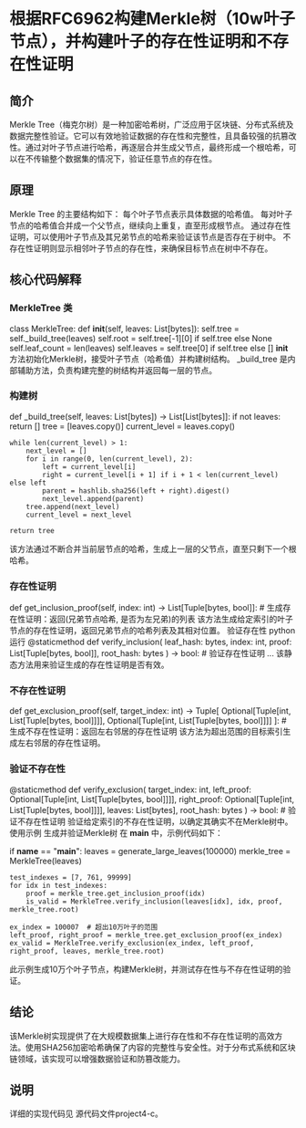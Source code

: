# 根据RFC6962构建Merkle树（10w叶子节点），并构建叶子的存在性证明和不存在性证明
## 简介
Merkle Tree（梅克尔树）是一种加密哈希树，广泛应用于区块链、分布式系统及数据完整性验证。它可以有效地验证数据的存在性和完整性，且具备较强的抗篡改性。通过对叶子节点进行哈希，再逐层合并生成父节点，最终形成一个根哈希，可以在不传输整个数据集的情况下，验证任意节点的存在性。

## 原理
Merkle Tree 的主要结构如下：
每个叶子节点表示具体数据的哈希值。
每对叶子节点的哈希值合并成一个父节点，继续向上重复，直至形成根节点。
通过存在性证明，可以使用叶子节点及其兄弟节点的哈希来验证该节点是否存在于树中。
不存在性证明则显示相邻叶子节点的存在性，来确保目标节点在树中不存在。

## 核心代码解释
### MerkleTree 类

class MerkleTree:
    def __init__(self, leaves: List[bytes]):
        self.tree = self._build_tree(leaves)
        self.root = self.tree[-1][0] if self.tree else None
        self.leaf_count = len(leaves)
        self.leaves = self.tree[0] if self.tree else []
__init__ 方法初始化Merkle树，接受叶子节点（哈希值）并构建树结构。
_build_tree 是内部辅助方法，负责构建完整的树结构并返回每一层的节点。

### 构建树

def _build_tree(self, leaves: List[bytes]) -> List[List[bytes]]:
    if not leaves:
        return []
    tree = [leaves.copy()]
    current_level = leaves.copy()
    
    while len(current_level) > 1:
        next_level = []
        for i in range(0, len(current_level), 2):
            left = current_level[i]
            right = current_level[i + 1] if i + 1 < len(current_level) else left
            parent = hashlib.sha256(left + right).digest()
            next_level.append(parent)
        tree.append(next_level)
        current_level = next_level
        
    return tree
该方法通过不断合并当前层节点的哈希，生成上一层的父节点，直至只剩下一个根哈希。
### 存在性证明

def get_inclusion_proof(self, index: int) -> List[Tuple[bytes, bool]]:
    # 生成存在性证明：返回(兄弟节点哈希, 是否为左兄弟)的列表
该方法生成给定索引的叶子节点的存在性证明，返回兄弟节点的哈希列表及其相对位置。
验证存在性
python
运行
@staticmethod
def verify_inclusion(
    leaf_hash: bytes,
    index: int,
    proof: List[Tuple[bytes, bool]],
    root_hash: bytes
) -> bool:
    # 验证存在性证明
    ...
该静态方法用来验证生成的存在性证明是否有效。

### 不存在性证明

def get_exclusion_proof(self, target_index: int) -> Tuple[
    Optional[Tuple[int, List[Tuple[bytes, bool]]]],
    Optional[Tuple[int, List[Tuple[bytes, bool]]]]
]:
    # 生成不存在性证明：返回左右邻居的存在性证明
该方法为超出范围的目标索引生成左右邻居的存在性证明。

### 验证不存在性

@staticmethod
def verify_exclusion(
    target_index: int,
    left_proof: Optional[Tuple[int, List[Tuple[bytes, bool]]]],
    right_proof: Optional[Tuple[int, List[Tuple[bytes, bool]]]],
    leaves: List[bytes],
    root_hash: bytes
) -> bool:
    # 验证不存在性证明
验证给定索引的不存在性证明，以确定其确实不在Merkle树中。
使用示例
生成并验证Merkle树
在 __main__ 中，示例代码如下：


if __name__ == "__main__":
    leaves = generate_large_leaves(100000)
    merkle_tree = MerkleTree(leaves)
    
    test_indexes = [7, 761, 99999]
    for idx in test_indexes:
        proof = merkle_tree.get_inclusion_proof(idx)
        is_valid = MerkleTree.verify_inclusion(leaves[idx], idx, proof, merkle_tree.root)
    
    ex_index = 100007  # 超出10万叶子的范围
    left_proof, right_proof = merkle_tree.get_exclusion_proof(ex_index)
    ex_valid = MerkleTree.verify_exclusion(ex_index, left_proof, right_proof, leaves, merkle_tree.root)
此示例生成10万个叶子节点，构建Merkle树，并测试存在性与不存在性证明的验证。

## 结论
该Merkle树实现提供了在大规模数据集上进行存在性和不存在性证明的高效方法。使用SHA256加密哈希确保了内容的完整性与安全性。对于分布式系统和区块链领域，该实现可以增强数据验证和防篡改能力。

## 说明
详细的实现代码见 源代码文件project4-c。
